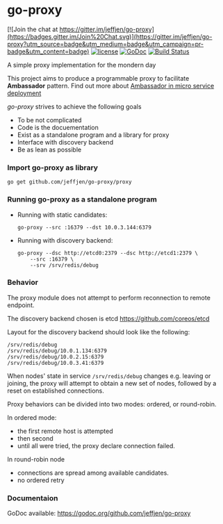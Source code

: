 # go-proxy

[![Join the chat at https://gitter.im/jeffjen/go-proxy](https://badges.gitter.im/Join%20Chat.svg)](https://gitter.im/jeffjen/go-proxy?utm_source=badge&utm_medium=badge&utm_campaign=pr-badge&utm_content=badge)
[![license](http://img.shields.io/badge/license-MIT-blue.svg)](https://raw.githubusercontent.com/jeffjen/go-libkv/master/LICENSE)
[![GoDoc](https://godoc.org/github.com/jeffjen/go-proxy/proxy?status.png)](https://godoc.org/github.com/jeffjen/go-proxy/proxy)
[![Build Status](https://travis-ci.org/jeffjen/go-proxy.svg)](https://travis-ci.org/jeffjen/go-proxy)

A simple proxy implementation for the mondern day

This project aims to produce a programmable proxy to facilitate **Ambassador**
pattern.  Find out more about [Ambassador in micro service
deployment](https://github.com/jeffjen/ambd)

*go-proxy* strives to achieve the following goals
- To be not complicated
- Code is the docuementation
- Exist as a standalone program and a library for proxy
- Interface with discovery backend
- Be as lean as possible

### Import go-proxy as library
`go get github.com/jeffjen/go-proxy/proxy`

### Running go-proxy as a standalone program
- Running with static candidates:  
    ```
    go-proxy --src :16379 --dst 10.0.3.144:6379
    ```

- Running with discovery backend:  
    ```
    go-proxy --dsc http://etcd0:2379 --dsc http://etcd1:2379 \
        --src :16379 \
        --srv /srv/redis/debug
    ```

### Behavior
The proxy module does not attempt to perform reconnection to remote endpoint.

The discovery backend chosen is etcd https://github.com/coreos/etcd

Layout for the discovery backend should look like the following:
```
/srv/redis/debug
/srv/redis/debug/10.0.1.134:6379
/srv/redis/debug/10.0.2.15:6379
/srv/redis/debug/10.0.3.41:6379
```

When nodes' state in service `/srv/redis/debug` changes e.g. leaving or joining,
the proxy will attempt to obtain a new set of nodes, followed by a reset on
established connections.

Proxy behaviors can be divided into two modes: ordered, or round-robin.

In ordered mode:
- the first remote host is attempted
- then second
- until all were tried, the proxy declare connection failed.

In round-robin node
- connections are spread among available candidates.
- no ordered retry

### Documentaion
GoDoc available: https://godoc.org/github.com/jeffjen/go-proxy

